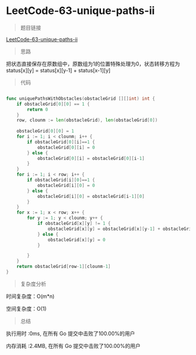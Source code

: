 # LeetCode-63-unique-paths-ii

>题目链接

[LeetCode-63-unique-paths-ii](https://leetcode-cn.com/problems/unique-paths-ii/)

>思路

把状态直接保存在原数组中，原数组为1的位置特殊处理为0，状态转移方程为status[x][y] = status[x][y-1] + status[x-1][y]

>代码

```go

func uniquePathsWithObstacles(obstacleGrid [][]int) int {
    if obstacleGrid[0][0] == 1 {
        return 0
    }
    row, clounm := len(obstacleGrid), len(obstacleGrid[0])
    
    obstacleGrid[0][0] = 1
    for i := 1; i < clounm; i++ {
        if obstacleGrid[0][i]==1 {
            obstacleGrid[0][i] = 0
        } else {
            obstacleGrid[0][i] = obstacleGrid[0][i-1]
        }
    }
    for i := 1; i < row; i++ {
        if obstacleGrid[i][0]==1 {
            obstacleGrid[i][0] = 0
        } else {
            obstacleGrid[i][0] = obstacleGrid[i-1][0]
        }
    }
    for x := 1; x < row; x++ {
        for y := 1; y < clounm; y++ {
            if obstacleGrid[x][y] != 1 {
                obstacleGrid[x][y] = obstacleGrid[x][y-1] + obstacleGrid[x-1][y]
            } else {
                obstacleGrid[x][y] = 0
            }

        }
    }
    return obstacleGrid[row-1][clounm-1]
}
```

>复杂度分析

时间复杂度：O(m*n)

空间复杂度：O(1)

>总结

执行用时 :0ms, 在所有 Go 提交中击败了100.00%的用户

内存消耗 :2.4MB, 在所有 Go 提交中击败了100.00%的用户
